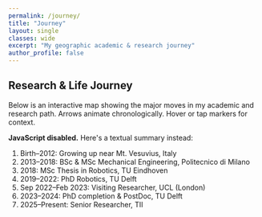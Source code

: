 ```yaml
---
permalink: /journey/
title: "Journey"
layout: single
classes: wide
excerpt: "My geographic academic & research journey"
author_profile: false
---
```


## Research & Life Journey

Below is an interactive map showing the major moves in my academic and research path. Arrows animate chronologically. Hover or tap markers for context.

<noscript>
<p><strong>JavaScript disabled.</strong> Here's a textual summary instead:</p>
<ol>
  <li>Birth–2012: Growing up near Mt. Vesuvius, Italy</li>
  <li>2013–2018: BSc & MSc Mechanical Engineering, Politecnico di Milano</li>
  <li>2018: MSc Thesis in Robotics, TU Eindhoven</li>
  <li>2019–2022: PhD Robotics, TU Delft</li>
  <li>Sep 2022–Feb 2023: Visiting Researcher, UCL (London)</li>
  <li>2023–2024: PhD completion & PostDoc, TU Delft</li>
  <li>2025–Present: Senior Researcher, TII</li>
</ol>
</noscript>

<div id="journey-map" aria-label="Map of my academic and research journey"></div>

<div id="journey-legend" class="journey-legend"></div>

<!--
Customization Notes:
1. Edit data: assets/js/journey-map.js (modify the 'journey' array)
2. Add a new stop: append { period:'YEAR', label:'Role', place:'City, Institution', coords:[LAT,LON] }
3. Privacy: reduce coordinate precision (e.g. 45.47 -> 45.4)
4. Colors: adjust lineColor const and marker style options
5. Timing: change 1200 (ms) in setTimeout(drawNext, 1200)
6. Embed on CV page: copy the two <div> elements and ensure head includes Leaflet + script
7. Pure static export: open browser dev tools, take a screenshot, or implement an html2canvas capture button.
-->

